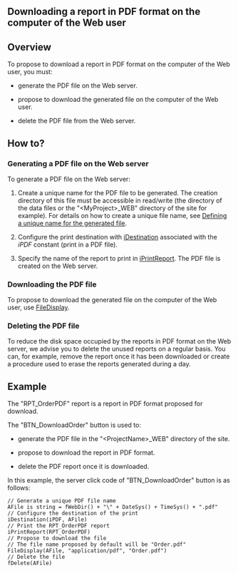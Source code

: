 
## Downloading a report in PDF format on the computer of the Web user
			



<a name="NOTE1"></a>
<a name="NOTE1_1"></a>


## Overview
<a name="overview_ELTTEXTE000122"></a>
To propose to download a report in PDF format on the computer of the Web user, you must: 

- generate the PDF file on the Web server.

- propose to download the generated file on the computer of the Web user. 

- delete the PDF file from the Web server.




<a name="NOTE2"></a>
<a name="NOTE2_1"></a>


## How to?
<a name="how_ELTTEXTE000146"></a>


### Generating a PDF file on the Web server
<a name="generating_pdf_file_the_web_server_ELTPARAGRAPHE000022"></a>

To generate a PDF file on the Web server:

1. Create a unique name for the PDF file to be generated. The creation directory of this file must be accessible in read/write (the directory of the data files or the "&lt;MyProject&gt;_WEB" directory of the site for example). 
	For details on how to create a unique file name, see [Defining a unique name for the generated file](../WDChamp/1011009.md).

2. Configure the print destination with [iDestination](../WDLang5/3046074.md) associated with the *iPDF* constant (print in a PDF file).

3. Specify the name of the report to print in [iPrintReport](../WDLang5/3046032.md). 
	The PDF file is created on the Web server.



<a name="NOTE2_2"></a>


### Downloading the PDF file
<a name="downloading_the_pdf_file_ELTPARAGRAPHE000046"></a>

To propose to download the generated file on the computer of the Web user, use [FileDisplay](../WDLang2/3012005.md).
<a name="NOTE2_3"></a>


### Deleting the PDF file
<a name="deleting_the_pdf_file_ELTPARAGRAPHE000056"></a>

To reduce the disk space occupied by the reports in PDF format on the Web server, we advise you to delete the unused reports on a regular basis. You can, for example, remove the report once it has been downloaded or create a procedure used to erase the reports generated during a day.

<a name="NOTE3"></a>
<a name="NOTE3_1"></a>


## Example
<a name="example_ELTTEXTE000182"></a>
The "RPT_OrderPDF" report is a report in PDF format proposed for download.

The  "BTN_DownloadOrder" button is used to:

- generate the PDF file in the "&lt;ProjectName&gt;_WEB" directory of the site. 

- propose to download the report in PDF format. 

- delete the PDF report once it is downloaded.




In this example, the server click code of "BTN_DownloadOrder" button is as follows:


```wl
// Generate a unique PDF file name
AFile is string = fWebDir() + "\" + DateSys() + TimeSys() + ".pdf"  
// Configure the destination of the print 
iDestination(iPDF, AFile)  
// Print the RPT_OrderPDF report 
iPrintReport(RPT_OrderPDF)  
// Propose to download the file 
// The file name proposed by default will be "Order.pdf"  
FileDisplay(AFile, "application/pdf", "Order.pdf")  
// Delete the file 
fDelete(AFile)
```



